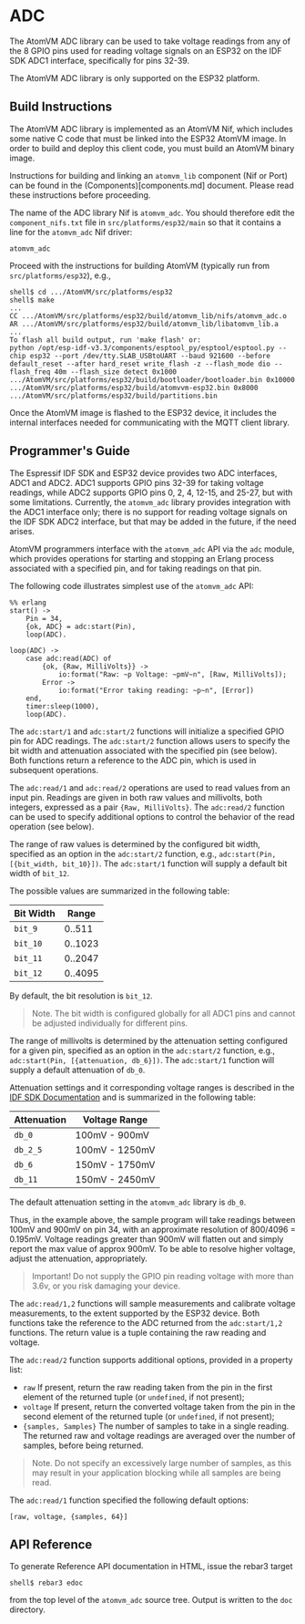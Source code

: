 # ADC

The AtomVM ADC library can be used to take voltage readings from any of the 8 GPIO pins used for reading voltage signals on an ESP32 on the IDF SDK ADC1 interface, specifically for pins 32-39.

The AtomVM ADC library is only supported on the ESP32 platform.

## Build Instructions

The AtomVM ADC library is implemented as an AtomVM Nif, which includes some native C code that must be linked into the ESP32 AtomVM image.  In order to build and deploy this client code, you must build an AtomVM binary image.

Instructions for building and linking an `atomvm_lib` component (Nif or Port) can be found in the (Components)[components.md] document.  Please read these instructions before proceeding.

The name of the ADC library Nif is `atomvm_adc`.  You should therefore edit the `component_nifs.txt` file in `src/platforms/esp32/main` so that it contains a line for the `atomvm_adc` Nif driver:

    atomvm_adc

Proceed with the instructions for building AtomVM (typically run from `src/platforms/esp32`), e.g.,

    shell$ cd .../AtomVM/src/platforms/esp32
    shell$ make
    ...
    CC .../AtomVM/src/platforms/esp32/build/atomvm_lib/nifs/atomvm_adc.o
    AR .../AtomVM/src/platforms/esp32/build/atomvm_lib/libatomvm_lib.a
    ...
    To flash all build output, run 'make flash' or:
    python /opt/esp-idf-v3.3/components/esptool_py/esptool/esptool.py --chip esp32 --port /dev/tty.SLAB_USBtoUART --baud 921600 --before default_reset --after hard_reset write_flash -z --flash_mode dio --flash_freq 40m --flash_size detect 0x1000 .../AtomVM/src/platforms/esp32/build/bootloader/bootloader.bin 0x10000 .../AtomVM/src/platforms/esp32/build/atomvvm-esp32.bin 0x8000 .../AtomVM/src/platforms/esp32/build/partitions.bin

Once the AtomVM image is flashed to the ESP32 device, it includes the internal interfaces needed for communicating with the MQTT client library.

## Programmer's Guide

The Espressif IDF SDK and ESP32 device provides two ADC interfaces, ADC1 and ADC2.  ADC1 supports GPIO pins 32-39 for taking voltage readings, while ADC2 supports GPIO pins 0, 2, 4, 12-15, and 25-27, but with some limitations.  Currently, the `atomvm_adc` library provides integration with the ADC1 interface only; there is no support for reading voltage signals on the IDF SDK ADC2 interface, but that may be added in the future, if the need arises.

AtomVM programmers interface with the `atomvm_adc` API via the `adc` module, which provides operations for starting and stopping an Erlang process associated with a specified pin, and for taking readings on that pin.

The following code illustrates simplest use of the `atomvm_adc` API:

    %% erlang
    start() ->
        Pin = 34,
        {ok, ADC} = adc:start(Pin),
        loop(ADC).

    loop(ADC) ->
        case adc:read(ADC) of
            {ok, {Raw, MilliVolts}} ->
                io:format("Raw: ~p Voltage: ~pmV~n", [Raw, MilliVolts]);
            Error ->
                io:format("Error taking reading: ~p~n", [Error])
        end,
        timer:sleep(1000),
        loop(ADC).

The `adc:start/1` and `adc:start/2` functions will initialize a specified GPIO pin for ADC readings.  The `adc:start/2` function allows users to specify the bit width and attenuation associated with the specified pin (see below).  Both functions return a reference to the ADC pin, which is used in subsequent operations.

The `adc:read/1` and `adc:read/2` operations are used to read values from an input pin.  Readings are given in both raw values and millivolts, both integers, expressed as a pair `{Raw, MilliVolts}`.  The `adc:read/2` function can be used to specify additional options to control the behavior of the read operation (see below).

The range of raw values is determined by the configured bit width, specified as an option in the `adc:start/2` function, e.g., `adc:start(Pin, [{bit_width, bit_10}])`.  The `adc:start/1` function will supply a default bit width of `bit_12`.

The possible values are summarized in the following table:

| Bit Width | Range |
| --------- | ----- |
| `bit_9`   | 0..511 |
| `bit_10`  | 0..1023 |
| `bit_11`  | 0..2047 |
| `bit_12`  | 0..4095 |

By default, the bit resolution is `bit_12`.

> Note.  The bit width is configured globally for all ADC1 pins and cannot be adjusted individually for different pins.

The range of millivolts is determined by the attenuation setting configured for a given pin, specified as an option in the `adc:start/2` function, e.g., `adc:start(Pin, [{attenuation, db_6}])`.  The `adc:start/1` function will supply a default attenuation of `db_0`.

Attenuation settings and it corresponding voltage ranges is described in the [IDF SDK Documentation](https://docs.espressif.com/projects/esp-idf/en/v3.3.4/api-reference/peripherals/adc.html#_CPPv425adc1_config_channel_atten14adc1_channel_t11adc_atten_t) and is summarized in the following table:

| Attenuation | Voltage Range |
| ----------- | ------------- |
| `db_0`      | 100mV - 900mV  |
| `db_2_5`    | 100mV - 1250mV |
| `db_6`      | 150mV - 1750mV |
| `db_11`     | 150mV - 2450mV |

The default attenuation setting in the `atomvm_adc` library is `db_0`.

Thus, in the example above, the sample program will take readings between 100mV and 900mV on pin 34, with an approximate resolution of 800/4096 = 0.195mV.  Voltage readings greater than 900mV will flatten out and simply report the max value of approx 900mV.  To be able to resolve higher voltage, adjust the attenuation, appropriately.

> Important!  Do not supply the GPIO pin reading voltage with more than 3.6v, or you risk damaging your device.

The `adc:read/1,2` functions will sample measurements and calibrate voltage measurements, to the extent supported by the ESP32 device.  Both functions take the reference to the ADC returned from the `adc:start/1,2` functions.  The return value is a tuple containing the raw reading and voltage.

The `adc:read/2` function supports additional options, provided in a property list:

* `raw` If present, return the raw reading taken from the pin in the first element of the returned tuple (or `undefined`, if not present);
* `voltage` If present, return the converted voltage taken from the pin in the second element of the returned tuple (or `undefined`, if not present);
* `{samples, Samples}` The number of samples to take in a single reading.  The returned raw and voltage readings are averaged over the number of samples, before being returned.

> Note.  Do not specify an excessively large number of samples, as this may result in your application blocking while all samples are being read.

The `adc:read/1` function specified the following default options:

    [raw, voltage, {samples, 64}]

## API Reference

To generate Reference API documentation in HTML, issue the rebar3 target

    shell$ rebar3 edoc

from the top level of the `atomvm_adc` source tree.  Output is written to the `doc` directory.
